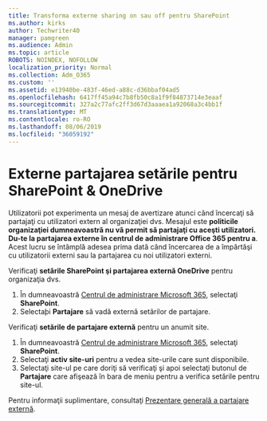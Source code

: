 ```yaml
---
title: Transforma externe sharing on sau off pentru SharePoint
ms.author: kirks
author: Techwriter40
manager: pamgreen
ms.audience: Admin
ms.topic: article
ROBOTS: NOINDEX, NOFOLLOW
localization_priority: Normal
ms.collection: Adm_O365
ms.custom: ''
ms.assetid: e13940be-483f-46ed-a88c-d36bbaf04ad5
ms.openlocfilehash: 6417ff45a94c7b8fb50c8a1f9f84873714e3eaaf
ms.sourcegitcommit: 327a2c77afc2ff3d67d3aaaea1a92068a3c4bb1f
ms.translationtype: MT
ms.contentlocale: ro-RO
ms.lasthandoff: 08/06/2019
ms.locfileid: "36059192"
---
```

# <a name="external-sharing-settings-for-sharepoint--onedrive"></a>Externe partajarea setările pentru SharePoint & OneDrive

Utilizatorii pot experimenta un mesaj de avertizare atunci când încercaţi să partajaţi cu utilizatori extern al organizaţiei dvs. Mesajul este **politicile organizaţiei dumneavoastră nu vă permit să partajaţi cu aceşti utilizatori. Du-te la partajarea externe în centrul de administrare Office 365 pentru a**. Acest lucru se întâmplă adesea prima dată când încercarea de a împărtăşi cu utilizatorii externi sau la partajarea cu noi utilizatori externi.

Verificaţi **setările SharePoint şi partajarea externă OneDrive** pentru organizaţia dvs.

1. În dumneavoastră [Centrul de administrare Microsoft 365](https://admin.microsoft.com/AdminPortal/Home#/homepage">https://admin.microsoft.com/), selectaţi **SharePoint**.
3. Selectaþi **Partajare** să vadă externă setãrilor de partajare.

Verificaţi **setările de partajare externă** pentru un anumit site.

1. În dumneavoastră [Centrul de administrare Microsoft 365](https://admin.microsoft.com/AdminPortal/Home#/homepage">https://admin.microsoft.com/), selectaţi **SharePoint**.
2. Selectaţi **activ site-uri** pentru a vedea site-urile care sunt disponibile.
3. Selectaţi site-ul pe care doriţi să verificaţi şi apoi selectaţi butonul de **Partajare** care afişează în bara de meniu pentru a verifica setările pentru site-ul.

Pentru informaţii suplimentare, consultaţi [Prezentare generală a partajare externă](https://docs.microsoft.com/sharepoint/external-sharing-overview).